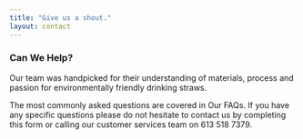 ```yaml
---
title: "Give us a shout."
layout: contact
---
```


### Can We Help?

Our team was handpicked for their understanding of materials, process and passion for environmentally friendly drinking straws.

The most commonly asked questions are covered in Our FAQs. If you have any specific questions please do not hesitate to contact us by completing this form or calling our customer services team on 613 518 7379.

